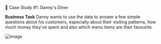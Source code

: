 🍜 Case Study #1: Danny's Diner

**Business Task**
Danny wants to use the data to answer a few simple questions about his customers, especially about their visiting patterns, how much money they’ve spent and also which menu items are their favourite.

![image](https://github.com/utkaarsh18/SQL/assets/65220489/96469fd7-72fb-4717-94f5-2a346502dd8a)
